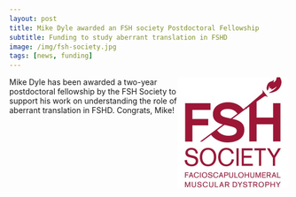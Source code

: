 ```yaml
---
layout: post  
title: Mike Dyle awarded an FSH society Postdoctoral Fellowship  
subtitle: Funding to study aberrant translation in FSHD
image: /img/fsh-society.jpg  
tags: [news, funding]  
---
```


<img align="right" src="/img/fsh-society.jpg" style="width:200px !important;height:200px !important;" />
Mike Dyle has been awarded a two-year postdoctoral fellowship by the FSH Society to support his work on understanding the role of aberrant translation in FSHD. Congrats, Mike!
<br>
<br>


